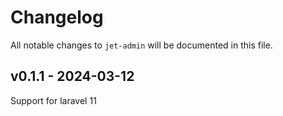 # Changelog

All notable changes to `jet-admin` will be documented in this file.

## v0.1.1 - 2024-03-12

Support for laravel 11
